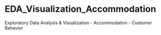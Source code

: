 # EDA_Visualization_Accommodation
Exploratory Data Analysis &amp; Visualization - Accommodation - Customer Behavior
